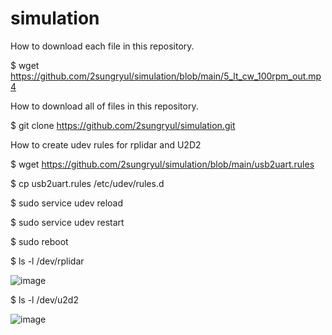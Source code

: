 # simulation

How to download each file in this repository.

$ wget https://github.com/2sungryul/simulation/blob/main/5_lt_cw_100rpm_out.mp4

How to download all of files in this repository.

$ git clone https://github.com/2sungryul/simulation.git

How to create udev rules for rplidar and U2D2

$ wget https://github.com/2sungryul/simulation/blob/main/usb2uart.rules

$ cp usb2uart.rules /etc/udev/rules.d

$ sudo service udev reload

$ sudo service udev restart

$ sudo reboot

$ ls -l /dev/rplidar

![image](https://github.com/2sungryul/simulation/assets/67367753/e7b3d3a6-798b-4614-bf43-a63a0d0acb5f)

$ ls -l /dev/u2d2

![image](https://github.com/2sungryul/simulation/assets/67367753/c5de696c-532a-4518-8632-a345c956452c)
